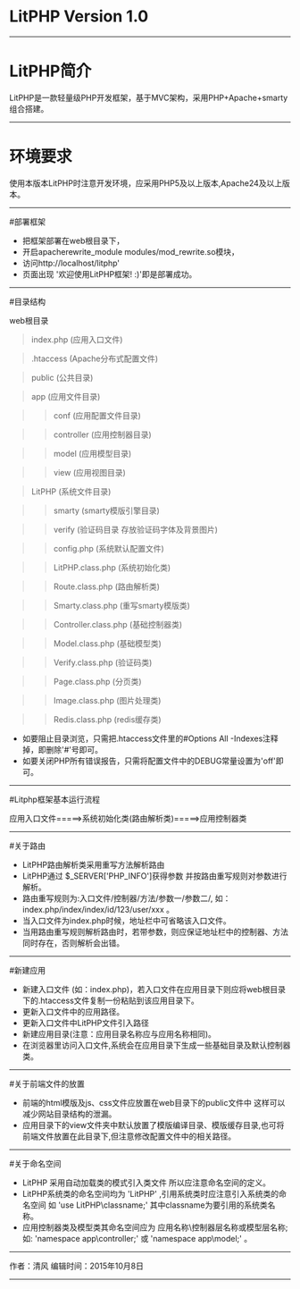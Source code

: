 # LitPHP Version 1.0

**********************************************************************************

# LitPHP简介

LitPHP是一款轻量级PHP开发框架，基于MVC架构，采用PHP+Apache+smarty组合搭建。

**********************************************************************************

# 环境要求

使用本版本LitPHP时注意开发环境，应采用PHP5及以上版本,Apache24及以上版本。

**********************************************************************************

#部署框架

* 把框架部署在web根目录下，
* 开启apacherewrite_module modules/mod_rewrite.so模块，
* 访问http://localhost/litphp'
* 页面出现 '欢迎使用LitPHP框架! :)'即是部署成功。

**********************************************************************************

#目录结构

web根目录

>index.php (应用入口文件)

>.htaccess (Apache分布式配置文件)

>public    (公共目录)

>app       (应用文件目录)

  >>conf                 (应用配置文件目录)
 
  >>controller           (应用控制器目录)

  >>model                (应用模型目录)

  >>view                 (应用视图目录)

>LitPHP                 (系统文件目录)
  
  >>smarty               (smarty模版引擎目录)
  
  >>verify               (验证码目录 存放验证码字体及背景图片)
  
  >>config.php           (系统默认配置文件)
  
  >>LitPHP.class.php     (系统初始化类)

  >>Route.class.php      (路由解析类)

  >>Smarty.class.php     (重写smarty模版类)
  
  >>Controller.class.php (基础控制器类)

  >>Model.class.php      (基础模型类)

  >>Verify.class.php     (验证码类)

  >>Page.class.php       (分页类)

  >>Image.class.php      (图片处理类)

  >>Redis.class.php      (redis缓存类)

* 如要阻止目录浏览，只需把.htaccess文件里的#Options All -Indexes注释掉，即删除'#'号即可。
* 如要关闭PHP所有错误报告，只需将配置文件中的DEBUG常量设置为'off'即可。

**********************************************************************************

#Litphp框架基本运行流程

应用入口文件=====>系统初始化类(路由解析类)=====>应用控制器类

**********************************************************************************

#关于路由

* LitPHP路由解析类采用重写方法解析路由
* LitPHP通过 $_SERVER['PHP_INFO']获得参数 并按路由重写规则对参数进行解析。
* 路由重写规则为:入口文件/控制器/方法/参数一/参数二/, 如： index.php/index/index/id/123/user/xxx 。
* 当入口文件为index.php时候，地址栏中可省略该入口文件。
* 当用路由重写规则解析路由时，若带参数，则应保证地址栏中的控制器、方法同时存在，否则解析会出错。

**********************************************************************************

#新建应用

* 新建入口文件 (如：index.php)，若入口文件在应用目录下则应将web根目录下的.htaccess文件复制一份粘贴到该应用目录下。
* 更新入口文件中的应用路径。
* 更新入口文件中LitPHP文件引入路径
* 新建应用目录(注意：应用目录名称应与应用名称相同)。
* 在浏览器里访问入口文件,系统会在应用目录下生成一些基础目录及默认控制器类。

**********************************************************************************

#关于前端文件的放置

* 前端的html模版及js、css文件应放置在web目录下的public文件中 这样可以减少网站目录结构的泄漏。
* 应用目录下的view文件夹中默认放置了模版编译目录、模版缓存目录,也可将前端文件放置在此目录下,但注意修改配置文件中的相关路径。

**********************************************************************************

#关于命名空间

* LitPHP 采用自动加载类的模式引入类文件 所以应注意命名空间的定义。
* LitPHP系统类的命名空间均为 'LitPHP' ,引用系统类时应注意引入系统类的命名空间 如 'use LitPHP\classname;' 其中classname为要引用的系统类名称。
* 应用控制器类及模型类其命名空间应为 应用名称\控制器层名称或模型层名称; 如: 'namespace app\controller;' 或  'namespace app\model;' 。

**********************************************************************************

作者：清风  编辑时间：2015年10月8日

**********************************************************************************
